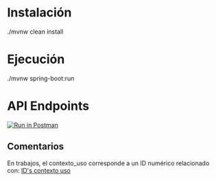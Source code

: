 # Instalación

./mvnw clean install

# Ejecución

./mvnw spring-boot:run

# API Endpoints

[![Run in Postman](https://run.pstmn.io/button.svg)](https://app.getpostman.com/run-collection/4bb32e7fedc2c0c5391d)

## Comentarios

En trabajos, el contexto_uso corresponde a un ID numérico relacionado con:
[ID's contexto uso](https://imgur.com/PGkjkwP)
